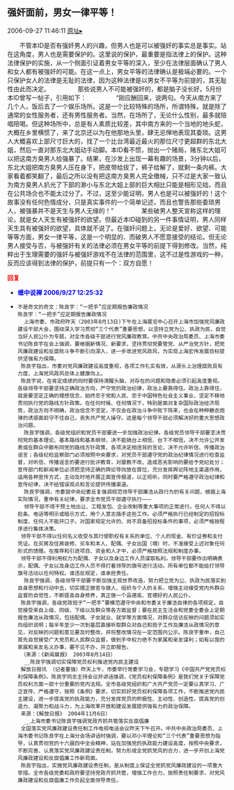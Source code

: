 ## 强奸面前，男女一律平等！
2006-09-27 11:46:11
[原址▸](http://www.fxgan.com/chan_time/2006_07_12/297.htm)


　　不管本ID是否有强奸男人的兴趣，但男人也是可以被强奸的事实总是事实。站在这角度，男人也是需要保护的。这里说的保护，最重要是指法律上的保护。这种法律保护的实施，从一个侧面引证着男女平等的深入，至少在法律层面确认了男人和女人都有被强奸的可能。在这一点上，男女平等的法律确认是极端必要的。一个只保护女人的法律是无耻的法律，因为这种法律是以男女不平等为前提的，其无耻性由此而决定。 　　 　　那些说男人不可能被强奸的，都是脑子没长好。5月份本ID曾写一帖子，引用如下： 　　 　　 “刚应酬回来，说两句。今天从南方来了几个人，饭后去了一个娱乐场所。这是一个比较特殊的场所，所谓特殊，就是除了通常的女性服务者，还有男性服务者。当然，在场所了，无论什么性别，最多就陪唱陪喝。但这种场所中，总是有人素质比较差，其中南方来的一个当地的地头蛇，大概在乡里横惯了，来了北京还以为在他那地头里，肆无忌惮地表现其委琐。这男人大概喜欢上部尺寸巨大的，找了一个比台湾最近最火的那位尺寸更超群的东北大姐，然后一直对那东北大姐动手动脚。本ID看不惯，抛出一个赌局，赌东北大姐可以把这南方臭男人给强暴了。结果，在沙发上出现一幕有趣的场景，3分钟以后，东北大姐把南方臭男人压在身下，把皮带给拔了，裤子给解了，就剩一条内裤。大家看着都笑翻了，最后之所以没有把这南方臭男人完全缴械，只不过是大家一致认为南方臭男人扒光了下部的渺小与东北大姐上部的巨大相比只能是相形见绌，而且在公共场合也不能太过分了。不过，这至少能证明，男人也是可以被强奸的！这个故事没有任何色情成分，只是真实事件的一个简单记述，而且也警告那些委琐男人，被强暴并不是天生与男人无缘的！” 　　 　　某些破男人整天宣称这样的理论，就是女人天生有被强奸的欲望。但最近本ID碰到的另一件事情证明，男人同样天生具有被强奸的欲望，具体就不说了。在强奸问题上，无论是爱好、欲望、可能等等方面，男女一律平等，这是一个明显的、而破男人不愿意接受的结论。但无论男人接受与否，与被强奸有关的法律必须在男女平等的前提下得到修改。当然，纯粹出于生理需要的强奸与被强奸游戏不在法律的范围里，这不过是性游戏的一种，反而应该得到法律的保护，前提只有一个：双方自愿！




**<font color='red'>回复</font>**


- **<font color='blue'>缠中说禅 2006/9/27 12:25:32</font>**
- ```
  不是奇文的奇文：陈良宇：“一把手”应定期报告廉政情况
  陈良宇：“一把手”应定期报告廉政情况
    上海市委、市政府昨天（2003年8月13日)下午在上海展览中心召开上海市加强党风廉政建设干部大会，围绕深入学习贯彻“三个代表”重要思想，以坚持立党为公、执政为民，自觉当好人民公仆为专题，对全市各级干部进行党风廉政教育。中共中央政治局委员、上海市委书记陈良宇在会上强调，要根据新情况、新要求，坚持贯彻党要管党、从严治党方针，把党风廉政建设和反腐败斗争不断引向深入，进一步改进党风政风，为实现上海宏伟发展目标提供坚强有力保障。
   陈良宇指出，市委对党风廉政建设高度重视，各项工作扎实有效，从源头上治理腐败具有力度，上海党风政风总体上健康向上。
   陈良宇说，在肯定成绩的同时要保持清醒头脑，对存在的问题和隐患必须引起高度重视。各级领导干部要坚持正确政治方向，严守党的政治纪律，政治上要靠得住。政治上靠得住，就是要坚定正确的理想信念，始终忠于党和人民、忠于中国特色社会主义事业，坚定不移地贯彻执行党的路线方针政策。在任何时候、任何情况下，特别是面对复杂国际政治经济局势，政治方向不明确，政治信念不坚定，不仅会在政治斗争中败下阵来，也会在种种糖衣炮弹的诱惑面前守不住自己，丧失共产党人操守。这是每个领导干部必须解决好的重大思想政治问题。
    陈良宇强调，各级党组织和党员干部要进一步加强政治纪律。各级党员领导干部要坚决贯彻党的基本理论、基本路线和基本纲领，决不能搞台上相信、台下不相信，决不允许公开发表或在群众中散布同党的路线方针政策、各项决定相违背的言论，决不允许听信、传播政治谣言；各级纪检监察部门必须按照中央要求，对党员干部遵守党的政治纪律情况进行检查监督，对听信、传播谣言的要进行批评教育，对屡教不改、造成恶劣影响的要给予党纪处分；宣传部门和新闻单位必须把坚持正确的舆论导向放在首位，充分发挥舆论阵地主渠道作用，运用各种宣传方式，主动及时地开展正面宣传报道，以正视听。同时要严格遵守政治纪律和宣传纪律，决不给错误观点和言论提供传播渠道。
    陈良宇强调，市委就中央纪委反复强调规范领导干部廉洁从政行为的有关问题，根据上海实际情况，重申有关纪律，要求全市党员干部遵守执行―――
    领导干部不得干预土地出让、工程发包、企业改制等重大事项的正常进行。任何人不得以批条、电话等明示或暗示方式，用个人意志插手这些工作。必须严格执行已经制定的招投标制度，任何人不能开口子。对国家规定允许的、尚不具备招投标条件的事项，必须严格按程序进行集体决策。
   领导干部不得以任何名义收受与其行使职权有关系的单位、个人的现金、有价证券和支付凭证。在买房及住房装修、买车和本人、配偶、子女出国（境）时，不准接受上述对象任何形式的馈赠。在推荐和引进项目、资金和人才中，必须严格按照法规和制度办事。
   领导干部不得利用权力为配偶、子女以及身边工作人员谋取私利。领导干部要作出明确表示，配偶、子女以及身边工作人员不得打着领导的旗号进行活动。所有单位都不能给打领导旗号活动以任何特权。谁违反规定，谁承担责任。
    陈良宇强调，各级领导干部要不断加强主观世界改造，努力把立党为公、执政为民落实到自身思想和行动中去，切实摆正做官与做人、组织与个人的关系，增强主动接受党内外群众监督的自觉性，不断提高自身修养，真正做一个品德高、官德好的人民公仆。
   陈良宇强调，各级党政班子“一把手”要模范遵守中央和市委关于廉洁自律的各项规定，自觉接受来自上级、同级、下级以及群众等各方面监督；要在民主生活会和党委全委会上定期报告廉洁从政情况，包括配偶、子女就业、就学等方面情况，对群众信访反映的问题须如实向组织说明；每半年至少一次到基层直接听取群众对自己和班子工作及廉洁从政情况的意见，对反映的问题和意见要及时整改，并将整改情况在一定范围内公示。陈良宇重申，自己首先自觉接受广大党员和人民群众监督，做到手中权力绝不为家属和亲友谋利；如有以我的家属和亲友名义办事，要不见不办，并立即报告。
   （来源：《新闻晨报》 2003年8月14日）
    __陈良宇强调切实保障党员权利推进党内民主建设
   解放日报讯 （记者董强）昨天上午，市委举行常委学习会，专题学习《中国共产党党员权利保障条例》。陈良宇同志主持会议并讲话强调，《党员权利保障条例》是我们党关于保障党员权利方面一部十分重要的党内法规。全市各级党组织和广大共产党员一定要认真学习、广泛宣传、严格遵守，按照《条例》要求，切实抓好党员权利保障各项工作，不断推进党内民主建设，进一步提高党的执政能力，充分发挥党员的积极性、主动性、创造性，提高党的创造力、凝聚力和战斗力，为上海改革开放和建设发展提供强有力的政治保障。
   来源：《解放日报》 2004年11月6日）
    __上海市委书记陈良宇强调党政齐抓共管落实反腐倡廉
   全国落实党风廉政建设责任制工作电视电话会议昨天下午召开。中共中央政治局委员、上海市委书记陈良宇在上海分会场讲话时强调，要以邓小平理论和“三个代表”重要思想为指导，认真贯彻党的十六届四中全会精神，站在加强党的执政能力建设高度，按照中央要求，不断完善、认真落实党风廉政建设责任制，努力形成全党抓党风的合力，进一步开创上海党风廉政建设和反腐倡廉工作新局面。
   陈良宇指出，实施党风廉政建设责任制，是从制度上保证全党抓党风廉政建设的一项重大举措。全市各级党委和政府要坚持党政齐抓共管，增强工作合力，按照责任制要求，对党风廉政建设和反腐倡廉工作负起全面领导责任。
  ```
